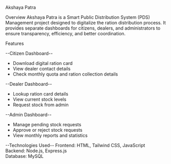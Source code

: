  Akshaya Patra

 Overview
Akshaya Patra is a Smart Public Distribution System (PDS) Management project designed to digitalize the ration distribution process. It provides separate dashboards for citizens, dealers, and administrators to ensure transparency, efficiency, and better coordination.

 Features

--Citizen Dashboard--
- Download digital ration card  
- View dealer contact details  
- Check monthly quota and ration collection details  

--Dealer Dashboard--
- Lookup ration card details  
- View current stock levels  
- Request stock from admin  

--Admin Dashboard--
- Manage pending stock requests  
- Approve or reject stock requests  
- View monthly reports and statistics  

--Technologies Used--
Frontend: HTML, Tailwind CSS, JavaScript  
Backend: Node.js, Express.js  
Database: MySQL 

